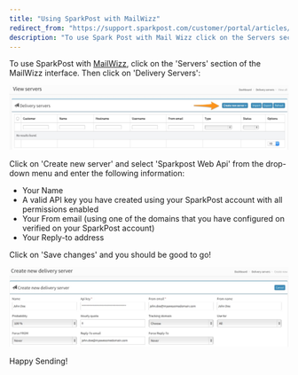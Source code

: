 ```yaml
---
title: "Using SparkPost with MailWizz"
redirect_from: "https://support.sparkpost.com/customer/portal/articles/2036581-using-sparkpost-with-mailwizz"
description: "To use Spark Post with Mail Wizz click on the Servers section of the Mail Wizz interface Then click on Delivery Servers Click on Create new server and select Sparkpost Web Api from the drop down menu and enter the following information Your Name A valid API key you have..."
---
```


To use SparkPost with [MailWizz](http://mailwizz.com), click on the 'Servers' section of the MailWizz interface. Then click on 'Delivery Servers':

![](media/using-spark-post-with-mail-wizz/MailWizz___View_servers_original.jpg)

Click on 'Create new server' and select 'Sparkpost Web Api' from the drop-down menu and enter the following information:

*   Your Name
*   A valid API key you have created using your SparkPost account with all permissions enabled
*   Your From email (using one of the domains that you have configured on verified on your SparkPost account)
*   Your Reply-to address

Click on 'Save changes' and you should be good to go!

![](media/using-spark-post-with-mail-wizz/MailWizz___Create_new_server_original.jpg)

Happy Sending!